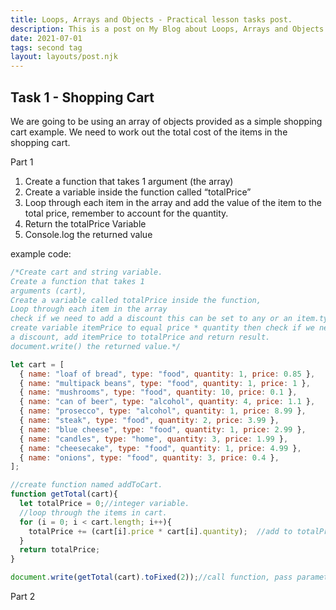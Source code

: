 ```yaml
---
title: Loops, Arrays and Objects - Practical lesson tasks post.
description: This is a post on My Blog about Loops, Arrays and Objects - Practical lesson tasks.
date: 2021-07-01
tags: second tag
layout: layouts/post.njk
---
```


## Task 1 - Shopping Cart

We are going to be using an array of objects provided as a simple shopping cart example.
We need to work out the total cost of the items in the shopping cart.

Part 1
1. Create a function that takes 1 argument (the array)
2. Create a variable inside the function called “totalPrice”
3. Loop through each item in the array and add the value of the item to the total price, remember to account for the quantity.
4. Return the totalPrice Variable
5. Console.log the returned value

example code:

``` js
/*Create cart and string variable.
Create a function that takes 1
arguments (cart),
Create a variable called totalPrice inside the function,
Loop through each item in the array
check if we need to add a discount this can be set to any or an item.type
create variable itemPrice to equal price * quantity then check if we need to add
a discount, add itemPrice to totalPrice and return result.
document.write() the returned value.*/

let cart = [
  { name: "loaf of bread", type: "food", quantity: 1, price: 0.85 },
  { name: "multipack beans", type: "food", quantity: 1, price: 1 },
  { name: "mushrooms", type: "food", quantity: 10, price: 0.1 },
  { name: "can of beer", type: "alcohol", quantity: 4, price: 1.1 },
  { name: "prosecco", type: "alcohol", quantity: 1, price: 8.99 },
  { name: "steak", type: "food", quantity: 2, price: 3.99 },
  { name: "blue cheese", type: "food", quantity: 1, price: 2.99 },
  { name: "candles", type: "home", quantity: 3, price: 1.99 },
  { name: "cheesecake", type: "food", quantity: 1, price: 4.99 },
  { name: "onions", type: "food", quantity: 3, price: 0.4 },
];

//create function named addToCart.
function getTotal(cart){
  let totalPrice = 0;//integer variable.
  //loop through the items in cart.
  for (i = 0; i < cart.length; i++){
    totalPrice += (cart[i].price * cart[i].quantity);  //add to totalPrice and acount for quantity.
  }
  return totalPrice;
}

document.write(getTotal(cart).toFixed(2));//call function, pass parameter and display result.
```


Part 2
